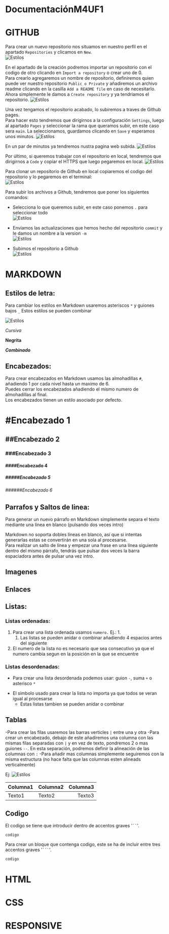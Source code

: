 # DocumentaciónM4UF1

# GITHUB
Para crear un nuevo repositorio nos situamos en nuestro perfil en el apartado `Repositories` y clicamos en `New`.  
![Estilos](img/creaciongit2.png)

En el apartado de la creación podremos importar un repositorio con el codigo de otro clicando en `Import a repository` o crear uno de 0.  
Para crearlo agregaremos un nombre de repositorio, definiremos quien puede ver nuestro repositorio `Public o Private` y añadiremos un archivo readme clicando en la casilla `Add a README file` en caso de necesitarlo. Ahora simplemente le damos a `Create repository` y ya tendriamos el repositorio.
![Estilos](img/creaciongit3.png)

Una vez tengamos el repositorio acabado, lo subiremos a traves de Github pages.  
Para hacer esto tendremos que dirigirnos a la configuración `Settings`, luego al apartado `Pages` y seleccionar la rama que queramos subir, en este caso sera `main`.
La seleccionamos, guardamos clicando en `Save` y esperamos unos minutos.
![Estilos](img/creaciongit5.png)

En un par de minutos ya tendremos nustra pagina web subida.
![Estilos](img/creaciongit6.png)

Por último, si queremos trabajar con el repositorio en local, tendremos que dirigirnos a `Code` y copiar el HTTPS que luego pegaremos en local.
![Estilos](img/creaciongit4.png)


Para clonar un repositorio de Github en local copiaremos el codigo del repositorio y lo pegaremos en el terminal:  
![Estilos](img/git4.png)

Para subir los archivos a Github, tendremos que poner los siguientes comandos:

- Selecciona lo que queremos subir, en este caso ponemos `.` para seleccionar todo  
![Estilos](img/git1.png)

- Enviamos las actualizaciones que hemos hecho del repositorio `commit` y le damos un nombre a la version `-m`  
![Estilos](img/git2.png)

- Subimos el repositorio a Github  
![Estilos](img/git3.png)


# MARKDOWN

## Estilos de letra:
Para cambiar los estilos en Markdown usaremos asteriscos `*` y guiones bajos `_` 
Estos estilos se pueden combinar  

![Estilos](img/estilos.png)

*Cursiva*

**Negrita**

***Combinado***

## Encabezados:
Para crear encabezados en Markdown usamos las almohadillas `#`, añadiendo 1 por cada nivel hasta un maximo de 6.  
Puedes cerrar los encabezados añadiendo el mismo numero de almohadillas al final.  
Los encabezados tienen un estilo asociado por defecto.

 # #Encabezado 1
 ## ##Encabezado 2
 ### ###Encabezado 3
 #### ####Encabezado 4
 ##### #####Encabezado 5
 ###### ######Encabezado 6

## Parrafos y Saltos de linea:
Para generar un nuevo párrafo en Markdown simplemente separa el texto mediante una línea en blanco (pulsando dos veces intro)

Markdown no soporta dobles líneas en blanco, así que si intentas generarlas estas se convertirán en una sola al procesarse.  
Para realizar un salto de línea y empezar una frase en una línea siguiente dentro del mismo párrafo, tendrás que pulsar dos veces la barra espaciadora antes de pulsar una vez intro.


## Imagenes


## Enlaces


## Listas:

### Listas ordenadas:
1. Para crear una lista ordenada usamos `numero.` Ej.: 1.
    1. Las listas se pueden anidar o combinar añadiendo 4 espacios antes del siguiente
5. El numero de la lista no es necesario que sea consecutivo ya que el numero cambia segun en la posición en la que se encuentre

### Listas desordenadas:
- Para crear una lista desordenada podemos usar: guion `-`, suma `+` o asterisco `*`
+ El simbolo usado para crear la lista no importa ya que todos se veran igual al procesarse
    * Estas listas tambien se pueden anidar o combinar


## Tablas
-Para crear las filas usaremos las barras verticles `|` entre una y otra
-Para crear un encabezado, debajo de este añadiremos una columna con las mismas filas separadas con `|` y en vez de texto, pondremos 2 o mas guiones `--`. En esta separación, podremos definir la alineación de las columnas con `:`
-Para añadir mas columnas simplemente seguiremos con la misma estructura (no hace falta que las columnas esten alineads verticalmente)

Ej:
![Estilos](img/creaciongit2.png)

|Columna1|Columna2|Columna3|
|:--|--|--:|
|Texto1|Texto2|Texto3|


## Codigo
El codigo se tiene que introducir dentro de accentos graves '` `` `'.

`codigo`

Para crear un bloque que contenga codigo, este se ha de incluir entre tres accentos graves '` ``` `'.

```
codigo
```


# HTML

# CSS

# RESPONSIVE
